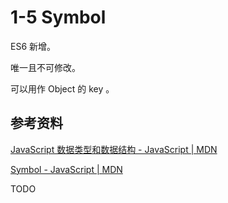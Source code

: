 # 1-5 Symbol

ES6 新增。

唯一且不可修改。

可以用作 Object 的 key 。

## 参考资料

[JavaScript 数据类型和数据结构 - JavaScript | MDN](https://developer.mozilla.org/zh-CN/docs/Web/JavaScript/Data_structures)

[Symbol - JavaScript | MDN](https://developer.mozilla.org/zh-CN/docs/Web/JavaScript/Reference/Global_Objects/Symbol)

TODO
